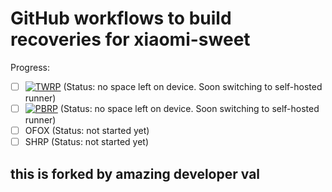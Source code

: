 # GitHub workflows to build recoveries for xiaomi-sweet
Progress:
- [ ] [![TWRP](https://github.com/ValerieOSS/recovery-device_xiaomi_sweet/actions/workflows/twrp.yml/badge.svg?branch=android-11)](https://github.com/ValerieOSS/recovery-device_xiaomi_sweet/actions/workflows/twrp.yml) (Status: no space left on device. Soon switching to self-hosted runner)
- [ ] [![PBRP](https://github.com/ValerieOSS/recovery-device_xiaomi_sweet/actions/workflows/pbrp.yml/badge.svg)](https://github.com/ValerieOSS/recovery-device_xiaomi_sweet/actions/workflows/pbrp.yml) (Status: no space left on device. Soon switching to self-hosted runner)
- [ ] OFOX (Status: not started yet)
- [ ] SHRP (Status: not started yet)

## this is forked by amazing developer val
